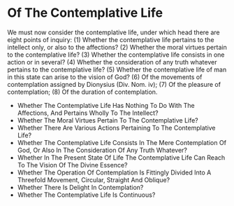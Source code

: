 # Of The Contemplative Life

We must now consider the contemplative life, under which head there are eight points of inquiry:
(1) Whether the contemplative life pertains to the intellect only, or also to the affections?
(2) Whether the moral virtues pertain to the contemplative life?
(3) Whether the contemplative life consists in one action or in several?
(4) Whether the consideration of any truth whatever pertains to the contemplative life?
(5) Whether the contemplative life of man in this state can arise to the vision of God?
(6) Of the movements of contemplation assigned by Dionysius (Div. Nom. iv);
(7) Of the pleasure of contemplation;
(8) Of the duration of contemplation.

* Whether The Contemplative Life Has Nothing To Do With The Affections, And Pertains Wholly To The Intellect?
* Whether The Moral Virtues Pertain To The Contemplative Life?
* Whether There Are Various Actions Pertaining To The Contemplative Life?
* Whether The Contemplative Life Consists In The Mere Contemplation Of God, Or Also In The Consideration Of Any Truth Whatever?
* Whether In The Present State Of Life The Contemplative Life Can Reach To The Vision Of The Divine Essence?
* Whether The Operation Of Contemplation Is Fittingly Divided Into A Threefold Movement, Circular, Straight And Oblique?
* Whether There Is Delight In Contemplation?
* Whether The Contemplative Life Is Continuous?